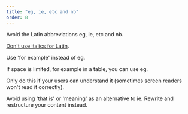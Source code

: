 ```yaml
---
title: "eg, ie, etc and nb"
order: 8
---
```


Avoid the Latin abbreviations eg, ie, etc and nb.

[Don't use italics for Latin](/formatting/#italics).

Use 'for example' instead of eg.

If space is limited, for example in a table, you can use eg.

Only do this if your users can understand it (sometimes screen readers won't read it correctly).

Avoid using 'that is' or 'meaning' as an alternative to ie. Rewrite and restructure your content instead.
